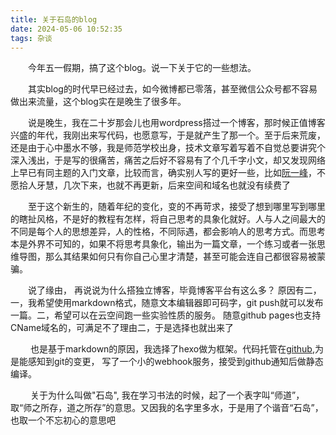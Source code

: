 ```yaml
---
title: 关于石岛的blog
date: 2024-05-06 10:52:35
tags: 杂谈
---
```

&emsp;&emsp;今年五一假期，搞了这个blog。说一下关于它的一些想法。


&emsp;&emsp;其实blog的时代早已经过去，如今微博都已零落，甚至微信公众号都不容易做出来流量，这个blog实在是晚生了很多年。

&emsp;&emsp;说是晚生，我在二十岁那会儿也用wordpress搭过一个博客，那时候正值博客兴盛的年代，我刚出来写代码，也愿意写，于是就产生了那一个。至于后来荒废，还是由于心中墨水不够，我是师范学校出身，技术文章写着写着不自觉总要讲究个深入浅出，于是写的很痛苦，痛苦之后好不容易有了个几千字小文，却又发现网络上早已有同主题的入门文章，比较而言，确实别人写的更好一些，比如[阮一峰](https://www.ruanyifeng.com/blog/)，不愿拾人牙慧，几次下来，也就不再更新，后来空间和域名也就没有续费了

&emsp;&emsp;至于这个新生的，随着年纪的变化，变的不再苛求，接受了想到哪里写到哪里的瞎扯风格，不是好的教程有怎样，将自己思考的具象化就好。人与人之间最大的不同是每个人的思想差异，人的性格，不同际遇，都会影响人的思考方式。而思考本是外界不可知的，如果不将思考具象化，输出为一篇文章，一个练习或者一张思维导图，那么其结果如何只有你自己心里才清楚，甚至可能会连自己都很容易被蒙骗。


&emsp;&emsp;说了缘由， 再说说为什么搭独立博客，毕竟博客平台有这么多？ 原因有二， 一，我希望使用markdown格式，随意文本编辑器即可码字，git push就可以发布一篇。二，希望可以在云空间跑一些实验性质的服务。 随意github pages也支持CName域名的，可满足不了理由二，于是选择也就出来了

&emsp;&emsp; 也是基于markdown的原因，我选择了hexo做为框架。代码托管在[github](https://github.com/anderszhang/shidao_blog),为是能感知到git的变更， 写了一个小的webhook服务，接受到github通知后做静态编译。

&emsp;&emsp; 关于为什么叫做"石岛", 我在学习书法的时候，起了一个表字叫“师道”，取“师之所存，道之所存”的意思。又因我的名字里多水，于是用了个谐音“石岛”，也取一个不忘初心的意思吧


